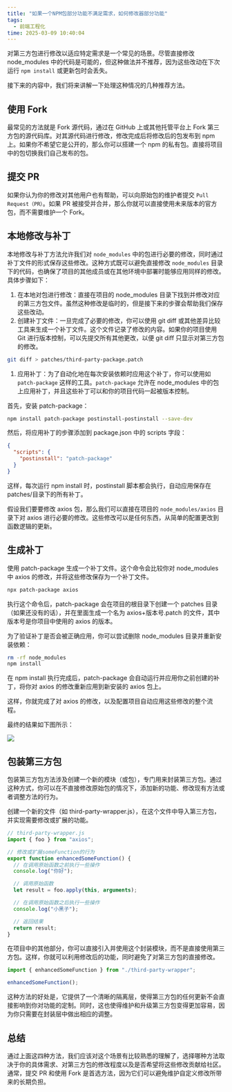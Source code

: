 ```yaml
---
title: "如果一个NPM包部分功能不满足需求，如何修改器部分功能"
tags:
  - 前端工程化
time: 2025-03-09 10:40:04
---
```


对第三方包进行修改以适应特定需求是一个常见的场景。尽管直接修改 node_modules 中的代码是可能的，但这种做法并不推荐，因为这些改动在下次运行 `npm install` 或更新包时会丢失。

接下来的内容中，我们将来讲解一下处理这种情况的几种推荐方法。

## 使用 Fork

最常见的方法就是 Fork 源代码，通过在 GitHub 上或其他托管平台上 Fork 第三方包的源代码库。对其源代码进行修改，修改完成后将修改后的包发布到 npm 上。如果你不希望它是公开的，那么你可以搭建一个 npm 的私有包。直接将项目中的包切换我们自己发布的包。

## 提交 PR

如果你认为你的修改对其他用户也有帮助，可以向原始包的维护者提交 `Pull Request（PR）`。如果 PR 被接受并合并，那么你就可以直接使用未来版本的官方包，而不需要维护一个 Fork。

## 本地修改与补丁

本地修改与补丁方法允许我们对 `node_modules` 中的包进行必要的修改，同时通过补丁文件的形式保存这些修改。这种方式既可以避免直接修改 `node_modules` 目录下的代码，也确保了项目的其他成员或在其他环境中部署时能够应用同样的修改。具体步骤如下：

1. 在本地对包进行修改：直接在项目的 node_modules 目录下找到并修改对应的第三方包文件。虽然这种修改是临时的，但是接下来的步骤会帮助我们保存这些改动。
2. 创建补丁文件：一旦完成了必要的修改，你可以使用 git diff 或其他差异比较工具来生成一个补丁文件。这个文件记录了修改的内容。如果你的项目使用 Git 进行版本控制，可以先提交所有其他更改，以便 git diff 只显示对第三方包的修改。

```sh
git diff > patches/third-party-package.patch
```

1. 应用补丁：为了自动化地在每次安装依赖时应用这个补丁，你可以使用如 `patch-package` 这样的工具。`patch-package` 允许在 node_modules 中的包上应用补丁，并且这些补丁可以和你的项目代码一起被版本控制。

首先，安装 patch-package：

```sh
npm install patch-package postinstall-postinstall --save-dev
```

然后，将应用补丁的步骤添加到 package.json 中的 scripts 字段：

```json
{
  "scripts": {
    "postinstall": "patch-package"
  }
}
```

这样，每次运行 npm install 时，postinstall 脚本都会执行，自动应用保存在 patches/目录下的所有补丁。

假设我们要要修改 axios 包，那么我们可以直接在项目的 `node_modules/axios` 目录下对 axios 进行必要的修改。这些修改可以是任何东西，从简单的配置更改到函数逻辑的更新。

## 生成补丁

使用 patch-package 生成一个补丁文件。这个命令会比较你对 node_modules 中 axios 的修改，并将这些修改保存为一个补丁文件。

```sh
npx patch-package axios
```

执行这个命令后，patch-package 会在项目的根目录下创建一个 patches 目录（如果还没有的话），并在里面生成一个名为 axios+版本号.patch 的文件，其中版本号是你项目中使用的 axios 的版本。

为了验证补丁是否会被正确应用，你可以尝试删除 node_modules 目录并重新安装依赖：

```sh
rm -rf node_modules
npm install
```

在 npm install 执行完成后，patch-package 会自动运行并应用你之前创建的补丁，将你对 axios 的修改重新应用到新安装的 axios 包上。

这样，你就完成了对 axios 的修改，以及配置项目自动应用这些修改的整个流程。

最终的结果如下图所示：

![](images/21.webp)

## 包装第三方包

包装第三方包方法涉及创建一个新的模块（或包），专门用来封装第三方包。通过这种方式，你可以在不直接修改原始包的情况下，添加新的功能、修改现有方法或者调整方法的行为。

创建一个新的文件（如 third-party-wrapper.js），在这个文件中导入第三方包，并实现需要修改或扩展的功能。

```js
// third-party-wrapper.js
import { foo } from "axios";

// 修改或扩展someFunction的行为
export function enhancedSomeFunction() {
  // 在调用原始函数之前执行一些操作
  console.log("你好");

  // 调用原始函数
  let result = foo.apply(this, arguments);

  // 在调用原始函数之后执行一些操作
  console.log("小黑子");

  // 返回结果
  return result;
}
```

在项目中的其他部分，你可以直接引入并使用这个封装模块，而不是直接使用第三方包。这样，你就可以利用修改后的功能，同时避免了对第三方包的直接修改。

```js
import { enhancedSomeFunction } from "./third-party-wrapper";

enhancedSomeFunction();
```

这种方法的好处是，它提供了一个清晰的隔离层，使得第三方包的任何更新不会直接影响到你对功能的定制。同时，这也使得维护和升级第三方包变得更加容易，因为你只需要在封装层中做出相应的调整。

## 总结

通过上面这四种方法，我们应该对这个场景有比较熟悉的理解了，选择哪种方法取决于你的具体需求、对第三方包的修改程度以及是否希望将这些修改贡献给社区。通常，提交 PR 和使用 Fork 是首选方法，因为它们可以避免维护自定义修改所带来的长期负担。
